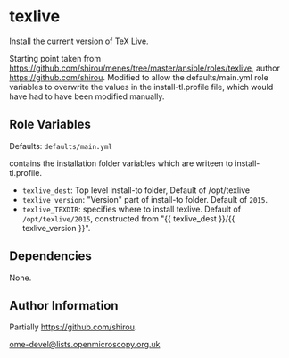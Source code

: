 texlive
===========

Install the current version of TeX Live.

Starting point taken from https://github.com/shirou/menes/tree/master/ansible/roles/texlive, author https://github.com/shirou. Modified to allow the defaults/main.yml role variables to overwrite the values in the install-tl.profile file, which would have had to have been modified manually. 

Role Variables
--------------

Defaults: `defaults/main.yml` 

contains the installation folder variables which are writeen to install-tl.profile. 


- `texlive_dest`: Top level install-to folder, Default of /opt/texlive
- `texlive_version`: "Version" part of install-to folder. Default of `2015`.
- `texlive_TEXDIR`: specifies where to install texlive. Default of `/opt/texlive/2015`, constructed from  "{{ texlive_dest }}/{{ texlive_version }}".


Dependencies
------------

None.


Author Information
------------------

Partially https://github.com/shirou.

ome-devel@lists.openmicroscopy.org.uk
